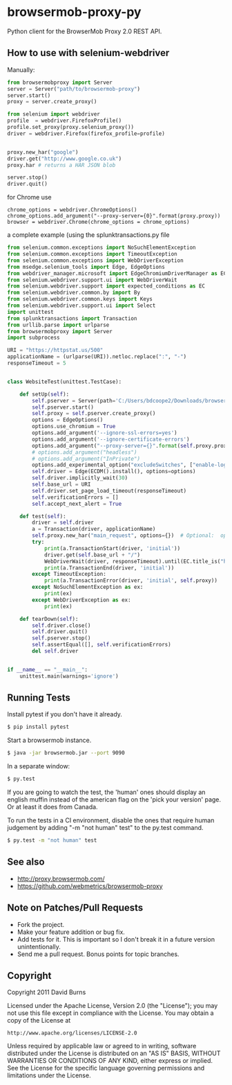 browsermob-proxy-py
===================

Python client for the BrowserMob Proxy 2.0 REST API.



How to use with selenium-webdriver
----------------------------------

Manually:

``` python 
from browsermobproxy import Server
server = Server("path/to/browsermob-proxy")
server.start()
proxy = server.create_proxy()

from selenium import webdriver
profile  = webdriver.FirefoxProfile()
profile.set_proxy(proxy.selenium_proxy())
driver = webdriver.Firefox(firefox_profile=profile)


proxy.new_har("google")
driver.get("http://www.google.co.uk")
proxy.har # returns a HAR JSON blob

server.stop()
driver.quit()

```

for Chrome use

```
chrome_options = webdriver.ChromeOptions()
chrome_options.add_argument("--proxy-server={0}".format(proxy.proxy))
browser = webdriver.Chrome(chrome_options = chrome_options)
```

a complete example (using the splunktransactions.py file

```python
from selenium.common.exceptions import NoSuchElementException
from selenium.common.exceptions import TimeoutException
from selenium.common.exceptions import WebDriverException
from msedge.selenium_tools import Edge, EdgeOptions
from webdriver_manager.microsoft import EdgeChromiumDriverManager as ECDM
from selenium.webdriver.support.ui import WebDriverWait
from selenium.webdriver.support import expected_conditions as EC
from selenium.webdriver.common.by import By
from selenium.webdriver.common.keys import Keys
from selenium.webdriver.support.ui import Select
import unittest
from splunktransactions import Transaction
from urllib.parse import urlparse
from browsermobproxy import Server
import subprocess

URI = "https://httpstat.us/500"
applicationName = (urlparse(URI)).netloc.replace(":", "-")
responseTimeout = 5


class WebsiteTest(unittest.TestCase):

    def setUp(self):
        self.pserver = Server(path='C:/Users/bdcoope2/Downloads/browsermob-proxy-2.1.4/bin/browsermob-proxy')
        self.pserver.start()
        self.proxy = self.pserver.create_proxy()
        options = EdgeOptions()
        options.use_chromium = True
        options.add_argument('--ignore-ssl-errors=yes')
        options.add_argument('--ignore-certificate-errors')
        options.add_argument("--proxy-server={}".format(self.proxy.proxy))
        # options.add_argument("headless")
        # options.add_argument("InPrivate")
        options.add_experimental_option("excludeSwitches", ["enable-logging"])
        self.driver = Edge(ECDM().install(), options=options)
        self.driver.implicitly_wait(30)
        self.base_url = URI
        self.driver.set_page_load_timeout(responseTimeout)
        self.verificationErrors = []
        self.accept_next_alert = True

    def test(self):
        driver = self.driver
        a = Transaction(driver, applicationName)
        self.proxy.new_har("main_request", options={})  # Optional:  options={'captureContent': True}
        try:
            print(a.TransactionStart(driver, 'initial'))
            driver.get(self.base_url + "/")
            WebDriverWait(driver, responseTimeout).until(EC.title_is("httpstat.us"))
            print(a.TransactionEnd(driver, 'initial'))
        except TimeoutException:
            print(a.TransactionError(driver, 'initial', self.proxy))
        except NoSuchElementException as ex:
            print(ex)
        except WebDriverException as ex:
            print(ex)

    def tearDown(self):
        self.driver.close()
        self.driver.quit()
        self.pserver.stop()
        self.assertEqual([], self.verificationErrors)
        del self.driver


if __name__ == "__main__":
    unittest.main(warnings='ignore')
```


Running Tests
-------------

Install pytest if you don't have it already.

```bash
$ pip install pytest
```

Start a browsermob instance.

```bash
$ java -jar browsermob.jar --port 9090
```

In a separate window:

```bash
$ py.test
```

If you are going to watch the test, the 'human' ones should display an english
muffin instead of the american flag on the 'pick your version' page. Or at
least it does from Canada.

To run the tests in a CI environment, disable the ones that require human
judgement by adding "-m "not human" test" to the py.test command.

```bash
$ py.test -m "not human" test
```

See also
--------

* http://proxy.browsermob.com/
* https://github.com/webmetrics/browsermob-proxy

Note on Patches/Pull Requests
-----------------------------

* Fork the project.
* Make your feature addition or bug fix.
* Add tests for it. This is important so I don't break it in a
  future version unintentionally.
* Send me a pull request. Bonus points for topic branches.

Copyright
---------

Copyright 2011 David Burns 

Licensed under the Apache License, Version 2.0 (the "License");
you may not use this file except in compliance with the License.
You may obtain a copy of the License at

    http://www.apache.org/licenses/LICENSE-2.0

Unless required by applicable law or agreed to in writing, software
distributed under the License is distributed on an "AS IS" BASIS,
WITHOUT WARRANTIES OR CONDITIONS OF ANY KIND, either express or implied.
See the License for the specific language governing permissions and
limitations under the License.


